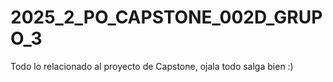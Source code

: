 # 2025_2_PO_CAPSTONE_002D_GRUPO_3
Todo lo relacionado al proyecto de Capstone, ojala todo salga bien :)
